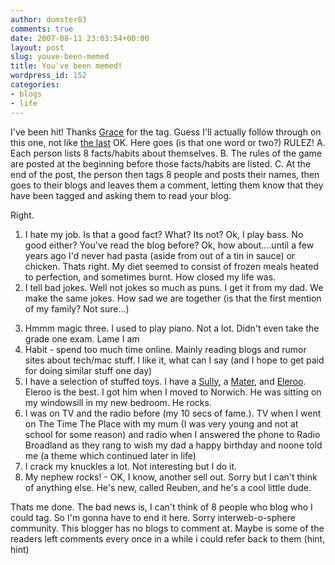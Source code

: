 ```yaml
---
author: domster83
comments: true
date: 2007-08-11 23:03:54+00:00
layout: post
slug: youve-been-memed
title: You've been memed!
wordpress_id: 152
categories:
- blogs
- life
---
```


I've been hit! Thanks [Grace](http://graceneedshelp.wordpress.com/2007/08/11/another-chance-to-talk-about-mememememememe/) for the tag. Guess I'll actually follow through on this one, not like [the last](http://graceneedshelp.blogspot.com/2006/12/book-tag.html)
OK. Here goes (is that one word or two?)
RULEZ!
A. Each person lists 8 facts/habits about themselves.
B. The rules of the game are posted at the beginning before those facts/habits are listed.
C. At the end of the post, the person then tags 8 people and posts their names, then goes to their blogs and leaves them a comment, letting them know that they have been tagged and asking them to read your blog.




Right.
1. I hate my job. Is that a good fact? What? Its not? Ok, I play bass. No good either? You've read the blog before? Ok, how about....until a few years ago I'd never had pasta (aside from out of a tin in sauce) or chicken. Thats right. My diet seemed to consist of frozen meals heated to perfection, and sometimes burnt. How closed my life was.
2. I tell bad jokes. Well not jokes so much as puns. I get it from my dad. We make the same jokes. How sad we are together (is that the first mention of my family? Not sure...)




<!-- more -->
3. Hmmm magic three. I used to play piano. Not a lot. Didn't even take the grade one exam. Lame I am
4. Habit - spend too much time online. Mainly reading blogs and rumor sites about tech/mac stuff. I like it, what can I say (and I hope to get paid for doing similar stuff one day)
5. I have a selection of stuffed toys. I have a [Sully](http://en.wikipedia.org/wiki/Monsters_Inc), a [Mater](http://en.wikipedia.org/wiki/Cars_%28film%29), and [Eleroo](http://en.wikipedia.org/wiki/The_Wuzzles). Eleroo is the best. I got him when I moved to Norwich. He was sitting on my windowsill in my new bedroom. He rocks.
6. I was on TV and the radio before (my 10 secs of fame.). TV when I went on The Time The Place with my mum (I was very young and not at school for some reason) and radio when I answered the phone to Radio Broadland as they rang to wish my dad a happy birthday and noone told me (a theme which continued later in life)
7. I crack my knuckles a lot. Not interesting but I do it.
8. My nephew rocks! - OK, I know, another sell out. Sorry but I can't think of anything else. He's new, called Reuben, and he's a cool little dude.




Thats me done. The bad news is, I can't think of 8 people who blog who I could tag. So I'm gonna have to end it here. Sorry interweb-o-sphere community. This blogger has no blogs to comment at. Maybe is some of the readers left comments every once in a while i could refer back to them (hint, hint)
